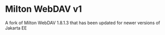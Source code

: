 # Milton WebDAV v1

A fork of Milton WebDAV 1.8.1.3 that has been updated for newer versions of Jakarta EE

